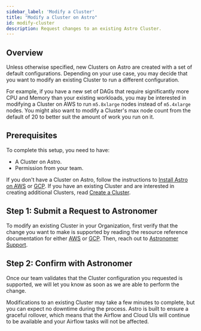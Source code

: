 ```yaml
---
sidebar_label: 'Modify a Cluster'
title: "Modify a Cluster on Astro"
id: modify-cluster
description: Request changes to an existing Astro Cluster.
---
```


## Overview

Unless otherwise specified, new Clusters on Astro are created with a set of default configurations. Depending on your use case, you may decide that you want to modify an existing Cluster to run a different configuration.

For example, if you have a new set of DAGs that require significantly more CPU and Memory than your existing workloads, you may be interested in modifying a Cluster on AWS to run `m5.8xlarge` nodes instead of `m5.4xlarge` nodes. You might also want to modify a Cluster's max node count from the default of 20 to better suit the amount of work you run on it.

## Prerequisites

To complete this setup, you need to have:

- A Cluster on Astro.
- Permission from your team.

If you don't have a Cluster on Astro, follow the instructions to [Install Astro on AWS](install-aws.md) or [GCP](install-gcp.md). If you have an existing Cluster and are interested in creating additional Clusters, read [Create a Cluster](create-cluster.md).

## Step 1: Submit a Request to Astronomer

To modify an existing Cluster in your Organization, first verify that the change you want to make is supported by reading the resource reference documentation for either [AWS](resource-reference-aws.md) or [GCP](resource-reference-gcp.md). Then, reach out to [Astronomer Support](https://support.astronomer.io).

## Step 2: Confirm with Astronomer

Once our team validates that the Cluster configuration you requested is supported, we will let you know as soon as we are able to perform the change.

Modifications to an existing Cluster may take a few minutes to complete, but you can expect no downtime during the process. Astro is built to ensure a graceful rollover, which means that the Airflow and Cloud UIs will continue to be available and your Airflow tasks will not be affected.
